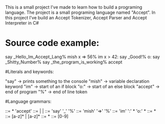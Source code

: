 This is a small project I've made to learn how to build a programing language.
The project is a small programing language named "Accept".
In this project I've build an Accept Tokenizer, Accept Parser and Accept Interpreter in C#

# Source code example:

say _Hello_Im_Accept_Lang%
mish x => 56%
im x > 42:
say _Good!%
o:
say _Shitty_Number%
say _the_program_is_working%
accept

#Literals and keywords:

"say" -> prints something to the console
"mish" -> variable declaration keyword
"im" -> start of an if block
"o:" -> start of an else block
"accept" -> end of program
"%" -> end of line token

#Language grammars:

<Program> ::= <Statement>* 'accept'
<Statement> ::= <SayStatement> | <VarDeclaration> | <IfElse>
<SayStatement> ::= 'say' '_' <String> '%'
<VarDeclaration> ::= 'mish' <Identifier> '=>' <Nummber> '%'
<IfElse> ::= 'im' <Identifier> <Comparison> <Number> ':' <Statement>* <Dedent> 'o:' <Statement>*
<Identifier> ::= <Character>*
<Character> ::= [a-z]* | [a-z]* <Nummber>
<Nummber> ::= <Digit>*
<Digit> ::= [0-9]
